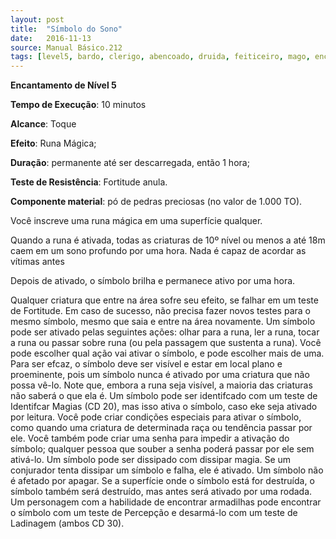 ```yaml
---
layout: post
title:  "Símbolo do Sono"
date:   2016-11-13
source: Manual Básico.212
tags: [level5, bardo, clerigo, abencoado, druida, feiticeiro, mago, encantamento, minuto, toque, outro, permanente, descarregar, fortitude, anula, componente]
---
```


**Encantamento de Nível 5**

**Tempo de Execução**: 10 minutos

**Alcance**: Toque

**Efeito**: Runa Mágica;

**Duração**: permanente até ser descarregada, então 1 hora;

**Teste de Resistência**: Fortitude anula.

**Componente material**: pó de pedras preciosas (no valor de 1.000 TO).

Você inscreve uma runa mágica em uma superfície qualquer.

Quando a runa é ativada, todas as criaturas de 10º nível ou menos a até 18m  caem em um sono profundo por uma hora. Nada é capaz de acordar as vítimas antes

Depois de ativado, o símbolo brilha e permanece ativo por uma hora.

Qualquer criatura que entre na área sofre seu efeito, se falhar em um teste de Fortitude. Em caso de sucesso, não precisa fazer novos testes para o mesmo símbolo, mesmo que saia e entre na área novamente. Um símbolo pode ser ativado pelas seguintes ações: olhar para a runa, ler a runa, tocar a runa ou passar sobre runa (ou pela passagem que sustenta a runa). Você pode escolher qual ação vai ativar o símbolo, e pode escolher mais de uma. Para ser efcaz, o símbolo deve ser visível e estar em local plano e proeminente, pois um símbolo nunca é ativado por uma criatura que não possa vê-lo. Note que, embora a runa seja visível, a maioria das criaturas não saberá o que ela é. Um símbolo pode ser identifcado com um teste de Identifcar Magias (CD 20), mas isso ativa o símbolo, caso eke seja ativado por leitura. Você pode criar condições especiais para ativar o símbolo, como quando uma criatura de determinada raça ou tendência passar por ele. Você também pode criar uma senha para impedir a ativação do símbolo; qualquer pessoa que souber a senha poderá passar por ele sem ativá-lo. Um símbolo pode ser dissipado com dissipar magia. Se um conjurador tenta dissipar um símbolo e falha, ele é ativado. Um símbolo não é afetado por apagar. Se a superfície onde o símbolo está for destruída, o símbolo também será destruído, mas antes será ativado por uma rodada. Um personagem com a habilidade de encontrar armadilhas pode encontrar o símbolo com um teste de Percepção e desarmá-lo com um teste de Ladinagem (ambos CD 30).
